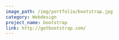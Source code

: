 ```yaml
---
image_path: /img/portfolio/bootstrap.jpg
category: Webdesign
project_name: bootstrap
link: http://getbootstrap.com/
---
```

